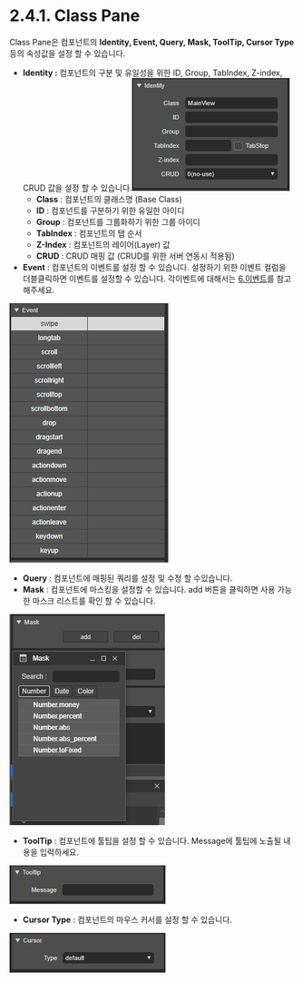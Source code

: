 # 2.4.1. Class Pane

Class Pane은 컴포넌트의 **Identity, Event, Query, Mask, ToolTip, Cursor Type** 등의 속성값을 설정 할 수 있습니다.

* **Identity :** 컴포넌트의 구분 및 유일성을 위한 ID, Group, TabIndex, Z-index, CRUD 값을 설정 할 수 있습니다.![](../../.gitbook/assets/class_identity.png)
  * **Class** : 컴포넌트의 클래스명 \(Base Class\)
  * **ID** : 컴포넌트를 구분하기 위한 유일한 아이디
  * **Group** : 컴포넌트를 그룹화하기 위한 그룹 아이디
  * **TabIndex** : 컴포넌트의 탭 순서
  * **Z-Index** : 컴포넌트의 레이어\(Layer\) 값
  * **CRUD** : CRUD 매핑 값 \(CRUD를 위한 서버 연동시 적용됨\)
* **Event** : 컴포넌트의 이벤트를 설정 할 수 있습니다. 설정하기 위한 이벤트 컬럼을 더블클릭하면 이벤트를 설정할 수 있습니다. 각이벤트에 대해서는 [6.이벤트](https://github.com/asoosoft/spidergen-guidebook/tree/eeac9656bff5b368e79bf9dad544cae218642e17/c774-bca4-d2b8.md)를 참고해주세요.

![](../../.gitbook/assets/class_events.png)

* **Query** : 컴포넌트에 매핑된 쿼리를 설정 및 수정 할 수있습니다.
* **Mask** : 컴포넌트에 마스킹을 설정할 수 있습니다. add 버튼을 클릭하면 사용 가능한 마스크 리스트를 확인 할 수 있습니다.

![](../../.gitbook/assets/class_masking.png)

* **ToolTip** : 컴포넌트에 툴팁을 설정 할 수 있습니다. Message에 툴팁에 노출될 내용을 입력하세요.

![](../../.gitbook/assets/class_tooltip.png)

* **Cursor Type** : 컴포넌트의 마우스 커서를 설정 할 수 있습니다.

![](../../.gitbook/assets/class_cursortype.png)

